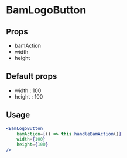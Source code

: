 
# BamLogoButton

## Props
* bamAction
* width
* height

## Default props
* width : 100
* height : 100

## Usage

```jsx
<BamLogoButton 
    bamAction={() => this.handleBamAction()}
    width={100}
    height={100}
/>
```